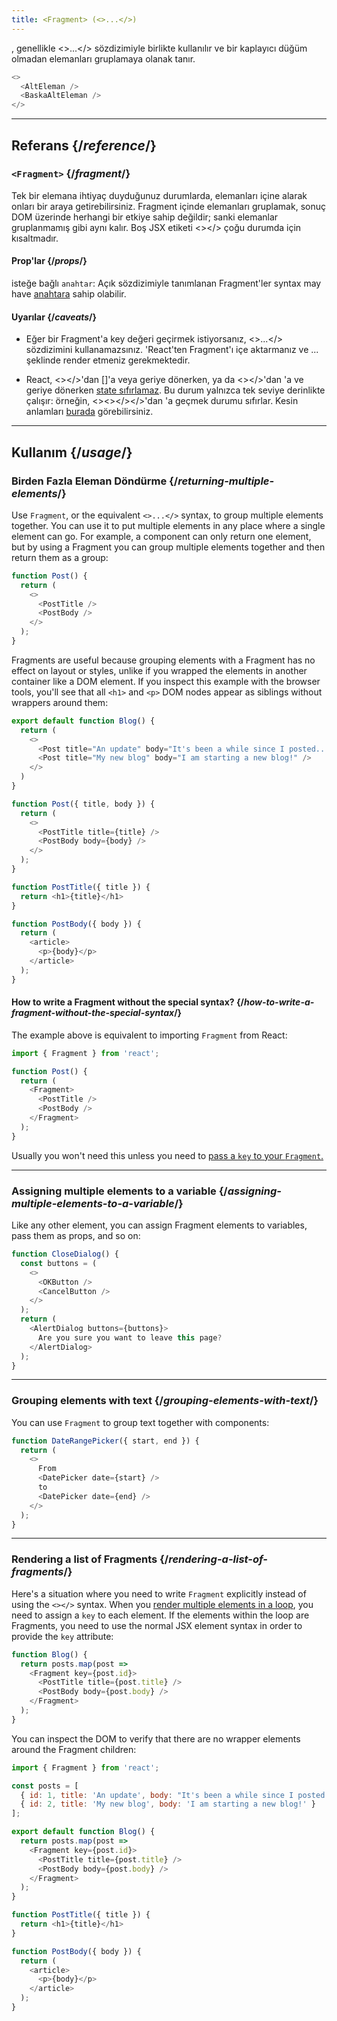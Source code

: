 ```yaml
---
title: <Fragment> (<>...</>)
---
```


<Intro>

<Fragment>, genellikle <>...</> sözdizimiyle birlikte kullanılır ve bir kaplayıcı düğüm olmadan elemanları gruplamaya olanak tanır.

```js
<>
  <AltEleman />
  <BaskaAltEleman />
</>
```

</Intro>

<InlineToc />

---

## Referans {/*reference*/}

### `<Fragment>` {/*fragment*/}

Tek bir elemana ihtiyaç duyduğunuz durumlarda, elemanları <Fragment> içine alarak onları bir araya getirebilirsiniz. Fragment içinde elemanları gruplamak, sonuç DOM üzerinde herhangi bir etkiye sahip değildir; sanki elemanlar gruplanmamış gibi aynı kalır. Boş JSX etiketi <></> çoğu durumda <Fragment></Fragment> için kısaltmadır.

#### Prop'lar {/*props*/}

isteğe bağlı `anahtar`: Açık <Fragment> sözdizimiyle tanımlanan Fragment'ler syntax may have [anahtara](/learn/rendering-lists#keeping-list-items-in-order-with-key) sahip olabilir.

#### Uyarılar {/*caveats*/}

- Eğer bir Fragment'a key değeri geçirmek istiyorsanız, <>...</> sözdizimini kullanamazsınız. 'React'ten Fragment'ı içe aktarmanız ve <Fragment key={anahtar}>...</Fragment> şeklinde render etmeniz gerekmektedir.

- React, <><AltEleman /></>'dan [<AltEleman />]'a veya geriye dönerken, ya da <><AltEleman /></>'dan <AltEleman />'a ve geriye dönerken [state sıfırlamaz](/learn/preserving-and-resetting-state). Bu durum yalnızca tek seviye derinlikte çalışır: örneğin, <><><AltEleman /></></>'dan <AltEleman />'a geçmek durumu sıfırlar. Kesin anlamları [burada](https://gist.github.com/clemmy/b3ef00f9507909429d8aa0d3ee4f986b) görebilirsiniz.



---

## Kullanım {/*usage*/}

### Birden Fazla Eleman Döndürme {/*returning-multiple-elements*/}

Use `Fragment`, or the equivalent `<>...</>` syntax, to group multiple elements together. You can use it to put multiple elements in any place where a single element can go. For example, a component can only return one element, but by using a Fragment you can group multiple elements together and then return them as a group:

```js {3,6}
function Post() {
  return (
    <>
      <PostTitle />
      <PostBody />
    </>
  );
}
```

Fragments are useful because grouping elements with a Fragment has no effect on layout or styles, unlike if you wrapped the elements in another container like a DOM element. If you inspect this example with the browser tools, you'll see that all `<h1>` and `<p>` DOM nodes appear as siblings without wrappers around them:

<Sandpack>

```js
export default function Blog() {
  return (
    <>
      <Post title="An update" body="It's been a while since I posted..." />
      <Post title="My new blog" body="I am starting a new blog!" />
    </>
  )
}

function Post({ title, body }) {
  return (
    <>
      <PostTitle title={title} />
      <PostBody body={body} />
    </>
  );
}

function PostTitle({ title }) {
  return <h1>{title}</h1>
}

function PostBody({ body }) {
  return (
    <article>
      <p>{body}</p>
    </article>
  );
}
```

</Sandpack>

<DeepDive>

#### How to write a Fragment without the special syntax? {/*how-to-write-a-fragment-without-the-special-syntax*/}

The example above is equivalent to importing `Fragment` from React:

```js {1,5,8}
import { Fragment } from 'react';

function Post() {
  return (
    <Fragment>
      <PostTitle />
      <PostBody />
    </Fragment>
  );
}
```

Usually you won't need this unless you need to [pass a `key` to your `Fragment`.](#rendering-a-list-of-fragments)

</DeepDive>

---

### Assigning multiple elements to a variable {/*assigning-multiple-elements-to-a-variable*/}

Like any other element, you can assign Fragment elements to variables, pass them as props, and so on:

```js
function CloseDialog() {
  const buttons = (
    <>
      <OKButton />
      <CancelButton />
    </>
  );
  return (
    <AlertDialog buttons={buttons}>
      Are you sure you want to leave this page?
    </AlertDialog>
  );
}
```

---

### Grouping elements with text {/*grouping-elements-with-text*/}

You can use `Fragment` to group text together with components:

```js
function DateRangePicker({ start, end }) {
  return (
    <>
      From
      <DatePicker date={start} />
      to
      <DatePicker date={end} />
    </>
  );
}
```

---

### Rendering a list of Fragments {/*rendering-a-list-of-fragments*/}

Here's a situation where you need to write `Fragment` explicitly instead of using the `<></>` syntax. When you [render multiple elements in a loop](/learn/rendering-lists), you need to assign a `key` to each element. If the elements within the loop are Fragments, you need to use the normal JSX element syntax in order to provide the `key` attribute:

```js {3,6}
function Blog() {
  return posts.map(post =>
    <Fragment key={post.id}>
      <PostTitle title={post.title} />
      <PostBody body={post.body} />
    </Fragment>
  );
}
```

You can inspect the DOM to verify that there are no wrapper elements around the Fragment children:

<Sandpack>

```js
import { Fragment } from 'react';

const posts = [
  { id: 1, title: 'An update', body: "It's been a while since I posted..." },
  { id: 2, title: 'My new blog', body: 'I am starting a new blog!' }
];

export default function Blog() {
  return posts.map(post =>
    <Fragment key={post.id}>
      <PostTitle title={post.title} />
      <PostBody body={post.body} />
    </Fragment>
  );
}

function PostTitle({ title }) {
  return <h1>{title}</h1>
}

function PostBody({ body }) {
  return (
    <article>
      <p>{body}</p>
    </article>
  );
}
```

</Sandpack>
